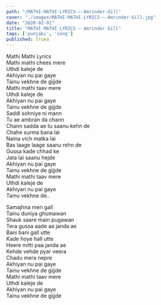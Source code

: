```yaml
---
path: "/MATHI-MATHI-LYRICS-–-Amrinder-Gill"
cover: "./images/MATHI-MATHI-LYRICS-–-Amrinder-Gill.jpg"
date: "2020-02-01"
title: "MATHI MATHI LYRICS – Amrinder Gill"
tags: ['punjabi', 'song']
published: truea
---
```

  
Mathi Mathi Lyrics  
Mathi mathi chees mere  
Uthdi kaleje de  
Akhiyan nu pai gaye  
Tainu vekhne de gijjde  
Mathi mathi taav mere  
Uthdi kaleje de  
Akhiyan nu pai gaye  
Tainu vekhne de gijjde  
Saddi sohniye ni mann  
Tu ae ambran da chann  
Chann sadda ae tu saanu kehn de  
Chahe surma bana lai  
Naina vich matka lai  
Bas laage laage saanu rehn de  
Gussa kade chhad ke  
Jata lai saanu hejde  
Akhiyan nu pai gaye  
Tainu vekhne de gijjde  
Mathi mathi taav mere  
Uthdi kaleje de  
Akhiyan nu pai gaye  
Tainu vekhne de..  
  
  
  
  
  
  
Samajhna meri gall  
Tainu duniya ghumawan  
Shauk saare main pugawan  
Tera gussa aade aa janda ae  
Bani bani gall utte  
Kade hoye hall utte  
Heere mitti paa janda ae  
Kehde vehde pyar veera  
Chadu mera nepre  
Akhiyan nu pai gaye  
Tainu vekhne de gijjde  
Mathi mathi taav mere  
Uthdi kaleje de  
Akhiyan nu pai gaye  
Tainu vekhne de gijjde  
